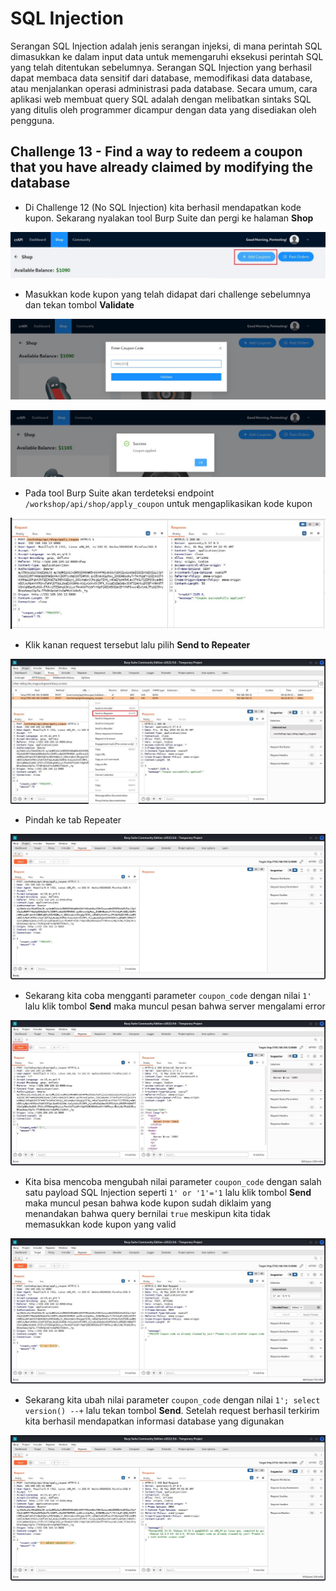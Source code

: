 # SQL Injection
Serangan SQL Injection adalah jenis serangan injeksi, di mana perintah SQL dimasukkan ke dalam input data untuk memengaruhi eksekusi perintah SQL yang telah ditentukan sebelumnya. Serangan SQL Injection yang berhasil dapat membaca data sensitif dari database, memodifikasi data database, atau menjalankan operasi administrasi pada database. Secara umum, cara aplikasi web membuat query SQL adalah dengan melibatkan sintaks SQL yang ditulis oleh programmer dicampur dengan data yang disediakan oleh pengguna. 

## Challenge 13 - Find a way to redeem a coupon that you have already claimed by modifying the database
- Di Challenge 12 (No SQL Injection) kita berhasil mendapatkan kode kupon. Sekarang nyalakan tool Burp Suite dan pergi ke halaman **Shop**

![alt text](https://github.com/rahardian-dwi-saputra/crAPI-walkthrough/blob/main/assets/sql%20injection/sqli%201.JPG)

- Masukkan kode kupon yang telah didapat dari challenge sebelumnya dan tekan tombol **Validate**

![alt text](https://github.com/rahardian-dwi-saputra/crAPI-walkthrough/blob/main/assets/sql%20injection/sqli%202.JPG)

![alt text](https://github.com/rahardian-dwi-saputra/crAPI-walkthrough/blob/main/assets/sql%20injection/sqli%203.JPG)

- Pada tool Burp Suite akan terdeteksi endpoint `/workshop/api/shop/apply_coupon` untuk mengaplikasikan kode kupon

![alt text](https://github.com/rahardian-dwi-saputra/crAPI-walkthrough/blob/main/assets/sql%20injection/sqli%204.JPG)

- Klik kanan request tersebut lalu pilih **Send to Repeater**

![alt text](https://github.com/rahardian-dwi-saputra/crAPI-walkthrough/blob/main/assets/sql%20injection/sqli%205.JPG)

- Pindah ke tab Repeater

![alt text](https://github.com/rahardian-dwi-saputra/crAPI-walkthrough/blob/main/assets/sql%20injection/sqli%206.JPG)

- Sekarang kita coba mengganti parameter `coupon_code` dengan nilai `1'` lalu klik tombol **Send** maka muncul pesan bahwa server mengalami error

![alt text](https://github.com/rahardian-dwi-saputra/crAPI-walkthrough/blob/main/assets/sql%20injection/sqli%207.JPG)

- Kita bisa mencoba mengubah nilai parameter `coupon_code` dengan salah satu payload SQL Injection seperti `1' or '1'='1` lalu klik tombol **Send** maka muncul pesan bahwa kode kupon sudah diklaim yang menandakan bahwa query bernilai `true` meskipun kita tidak memasukkan kode kupon yang valid

![alt text](https://github.com/rahardian-dwi-saputra/crAPI-walkthrough/blob/main/assets/sql%20injection/sqli%208.JPG)

- Sekarang kita ubah nilai parameter `coupon_code` dengan nilai `1'; select version() --+` lalu tekan tombol **Send**. Setelah request berhasil terkirim kita berhasil mendapatkan informasi database yang digunakan

![alt text](https://github.com/rahardian-dwi-saputra/crAPI-walkthrough/blob/main/assets/sql%20injection/sqli%209.JPG)